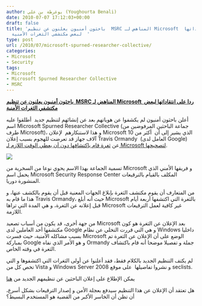 ```yaml
---
author: يوغرطة بن علي (Youghourta Benali)
date: 2010-07-07 17:12:03+00:00
draft: false
title: 'باحثون أمنيون يعلنون عن تنظيم  MSRC المناهض لـ Microsoft  ردا على انتقاداتها
  لبعض مكتشفي الثغرات الأمنية  '
type: post
url: /2010/07/microsoft-spurned-researcher-collective/
categories:
- Microsoft
- Security
tags:
- Microsoft
- Microsoft Spurned Researcher Collective
- MSRC
---
```


**[باحثون أمنيون يعلنون عن تنظيم  MSRC المناهض لـ Microsoft  ردا على انتقاداتها لبعض مكتشفي الثغرات الأمنية](http://www.it-scoop.com/2010/07/Microsoft-Spurned-Researcher-Collective)**




أعلن باحثون أمنيون لم يكشفوا عن هوياتهم بعد عن إنشائهم لتنظيم جديد  أطلقوا عليه اسم Microsoft Spurned Researcher Collective (جماعة الباحثين المرفوضين من طرف Microsoft)، و هذا لاستنكارهم  لإعلان Microsoft الذي يشير إلى أن  أكثر من 10 آلاف جهاز قد تعرضت للهجوم بسبب إعلان Travis Ormandy  (العامل لدى Google) عن [ثغرة قام باكتشافها دون أن يعطي الوقت اللازم لـ Microsoft لتصحيحها](http://www.it-scoop.com/2010/06/googler-criticized-for-disclosing-windows-related-flaw).




[![](http://www.it-scoop.com/wp-content/uploads/2010/04/Patch-tuesday.jpg)
](http://www.it-scoop.com/wp-content/uploads/2010/04/Patch-tuesday.jpg)




تسمية الجماعة بهذا الاسم يحوي نوعا من السخرية من Microsoft و فريقها الأمني الذي يحمل اسم Microsoft Security Response Center المكلف بالقيام بالترقيعات المنشورة دوريا.


من المتعارف أن يقوم مكتشف الثغرة بإبلاغ الجهات المعنية قبل أن يقوم بالكشف عنها، و هذا ما قام به Travis Ormandy، حيث أنه أبلغ Microsoft بالثغرة التي اكتشفها أربعة أيام قبل إعلانه عن الثغرة، و هي المدة التي تراها Microsoft غير كافية لعمل الترقيعات اللازمة.

من جهة أخرى، قد يكون من أسباب تصعيد Microsoft بعد الإعلان عن الثغرة هو كون مكتشفها أحد العاملين لدى Google و هي التي قررت التخلي عن نظام Windows داخليا بسبب مشاكله الأمنية، حيث فسرت Microsoft الوضع على أن الإعلان عن الثغرة تم بمباركة Google و هو الأمر الذي نفاه Ormandy جملة و تفصيلا موضحا أنه قام باكتشاف الثغرة في وقته الخاص.

لم يكتف التنظيم الجديد بالكلام فقط، فقد أعلنوا عن أولى الثغرات التي اكتشفوها و التي تخص كل من Vista و Windows Server 2008 و نشروا تفاصيلها  على موقع seclists.

يمكن الإطلاع على إعلان الباحثين عن تنظيمهم الجديد من [هنا](http://seclists.org/fulldisclosure/2010/Jul/3)

هل تعتقد أن الإعلان عن هذا التنظيم سيدفع بعجلة الأمن و إصدار الترقيعات بشكل أسرع، أن تظن أن الخاسر الأكبر من القضية هو المستخدم البسيط؟
